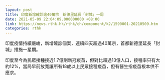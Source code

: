 ```yaml
---
layout: post
title: 印度新增確診逾40萬宗　新德里延長「封城」一周
date: 2021-05-09 22:04:09.000000000 +08:00
link: https://news.rthk.hk/rthk/ch/component/k2/1590001-20210509.htm
categories: rthk
---
```


印度疫情持續嚴峻，新增確診個案，連續四天超過40萬宗，首都新德里延長「封城」措施一星期。

印度至今為民眾接種接近1.7億劑新冠疫苗，但對比超過13億人口，接種率只有大約12%，當局早前放寬讓所有18歲以上民眾接種疫苗，但有醫生指疫苗根本供不應求。

